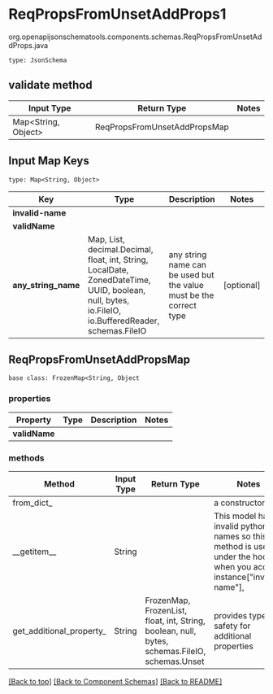 # ReqPropsFromUnsetAddProps1
org.openapijsonschematools.components.schemas.ReqPropsFromUnsetAddProps.java
```
type: JsonSchema
```

## validate method
| Input Type | Return Type | Notes |
| ---------- | ----------- | ----- |
| Map<String, Object> | ReqPropsFromUnsetAddPropsMap | |

## Input Map Keys
```
type: Map<String, Object>
```
Key | Type |  Description | Notes
------------ | ------------- | ------------- | -------------
**invalid-name** |  |  |
**validName** |  |  |
**any_string_name** | Map, List, decimal.Decimal, float, int, String, LocalDate, ZonedDateTime, UUID, boolean, null, bytes, io.FileIO, io.BufferedReader, schemas.FileIO | any string name can be used but the value must be the correct type | [optional]

## ReqPropsFromUnsetAddPropsMap
```
base class: FrozenMap<String, Object
```

### properties
Property | Type | Description | Notes
-------- | ---- | ----------- | -----
**validName** |  |  |

### methods
Method | Input Type | Return Type | Notes
------ | ---------- | ----------- | ------
from_dict_ |  |  | a constructor
&lowbar;&lowbar;getitem&lowbar;&lowbar; | String |  | This model has invalid python names so this method is used under the hood when you access instance["invalid-name"], 
get_additional_property_ | String | FrozenMap, FrozenList, float, int, String, boolean, null, bytes, schemas.FileIO, schemas.Unset | provides type safety for additional properties

[[Back to top]](#top) [[Back to Component Schemas]](../../../README.md#Component-Schemas) [[Back to README]](../../../README.md)
